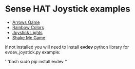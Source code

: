 # Sense HAT Joystick examples

- [Arrows Game](arrows_game.py)
- [Rainbow Colors](rainbow.py)
- [Joystick Lights](evdev_joystick.py)
- [Shake Me Game](shake_me.py)


if not installed you will need to install **evdev** python library for evdev_joystick.py example:

'''bash
sudo pip install evdev
'''
